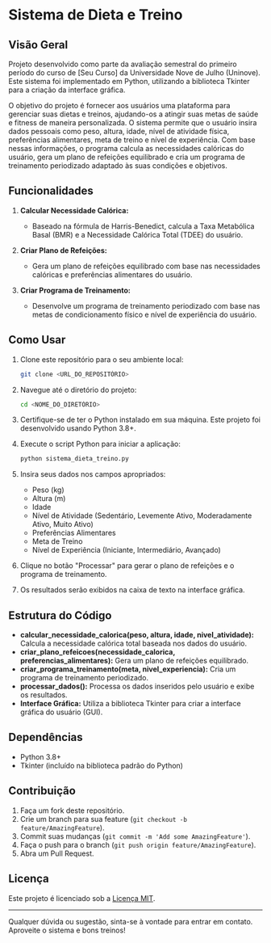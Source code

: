 # Sistema de Dieta e Treino

## Visão Geral

Projeto desenvolvido como parte da avaliação semestral do primeiro período do curso de [Seu Curso] da Universidade Nove de Julho (Uninove). Este sistema foi implementado em Python, utilizando a biblioteca Tkinter para a criação da interface gráfica.

O objetivo do projeto é fornecer aos usuários uma plataforma para gerenciar suas dietas e treinos, ajudando-os a atingir suas metas de saúde e fitness de maneira personalizada. O sistema permite que o usuário insira dados pessoais como peso, altura, idade, nível de atividade física, preferências alimentares, meta de treino e nível de experiência. Com base nessas informações, o programa calcula as necessidades calóricas do usuário, gera um plano de refeições equilibrado e cria um programa de treinamento periodizado adaptado às suas condições e objetivos.

## Funcionalidades

1. **Calcular Necessidade Calórica:**
   - Baseado na fórmula de Harris-Benedict, calcula a Taxa Metabólica Basal (BMR) e a Necessidade Calórica Total (TDEE) do usuário.

2. **Criar Plano de Refeições:**
   - Gera um plano de refeições equilibrado com base nas necessidades calóricas e preferências alimentares do usuário.
   
3. **Criar Programa de Treinamento:**
   - Desenvolve um programa de treinamento periodizado com base nas metas de condicionamento físico e nível de experiência do usuário.

## Como Usar

1. Clone este repositório para o seu ambiente local:
   ```bash
   git clone <URL_DO_REPOSITÓRIO>
   ```

2. Navegue até o diretório do projeto:
   ```bash
   cd <NOME_DO_DIRETÓRIO>
   ```

3. Certifique-se de ter o Python instalado em sua máquina. Este projeto foi desenvolvido usando Python 3.8+.

4. Execute o script Python para iniciar a aplicação:
   ```bash
   python sistema_dieta_treino.py
   ```

5. Insira seus dados nos campos apropriados:
   - Peso (kg)
   - Altura (m)
   - Idade
   - Nível de Atividade (Sedentário, Levemente Ativo, Moderadamente Ativo, Muito Ativo)
   - Preferências Alimentares
   - Meta de Treino
   - Nível de Experiência (Iniciante, Intermediário, Avançado)

6. Clique no botão "Processar" para gerar o plano de refeições e o programa de treinamento.

7. Os resultados serão exibidos na caixa de texto na interface gráfica.

## Estrutura do Código

- **calcular_necessidade_calorica(peso, altura, idade, nivel_atividade):** Calcula a necessidade calórica total baseada nos dados do usuário.
- **criar_plano_refeicoes(necessidade_calorica, preferencias_alimentares):** Gera um plano de refeições equilibrado.
- **criar_programa_treinamento(meta, nivel_experiencia):** Cria um programa de treinamento periodizado.
- **processar_dados():** Processa os dados inseridos pelo usuário e exibe os resultados.
- **Interface Gráfica:** Utiliza a biblioteca Tkinter para criar a interface gráfica do usuário (GUI).

## Dependências

- Python 3.8+
- Tkinter (incluído na biblioteca padrão do Python)

## Contribuição

1. Faça um fork deste repositório.
2. Crie um branch para sua feature (`git checkout -b feature/AmazingFeature`).
3. Commit suas mudanças (`git commit -m 'Add some AmazingFeature'`).
4. Faça o push para o branch (`git push origin feature/AmazingFeature`).
5. Abra um Pull Request.

## Licença

Este projeto é licenciado sob a [Licença MIT](LICENSE).

---

Qualquer dúvida ou sugestão, sinta-se à vontade para entrar em contato. Aproveite o sistema e bons treinos!
